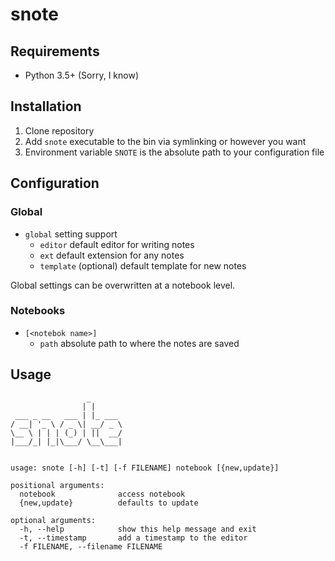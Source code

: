 # snote

## Requirements

- Python 3.5+ (Sorry, I know)

## Installation

1. Clone repository
2. Add `snote` executable to the bin via symlinking or however you want
3. Environment variable `SNOTE` is the absolute path to your configuration file

## Configuration

### Global

- `global` setting support
    - `editor` default editor for writing notes
    - `ext` default extension for any notes
    - `template` (optional) default template for new notes

Global settings can be overwritten at a notebook level.

### Notebooks

- `[<notebok name>]`
    - `path` absolute path to where the notes are saved

## Usage

                     _
                    | |
     ___ _ __   ___ | |_ ___
    / __| '_ \ / _ \| __/ _ \
    \__ \ | | | (_) | ||  __/
    |___/_| |_|\___/ \__\___|


    usage: snote [-h] [-t] [-f FILENAME] notebook [{new,update}]

    positional arguments:
      notebook              access notebook
      {new,update}          defaults to update

    optional arguments:
      -h, --help            show this help message and exit
      -t, --timestamp       add a timestamp to the editor
      -f FILENAME, --filename FILENAME

